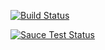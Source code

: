 [![Build Status](https://travis-ci.org/apowers313/sauce-test.svg?branch=master)](https://travis-ci.org/apowers313/sauce-test)

[![Sauce Test Status](https://saucelabs.com/browser-matrix/apowers313.svg)](https://saucelabs.com/u/apowers313)
